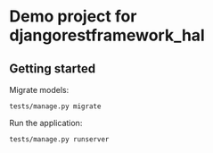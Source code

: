 # Demo project for djangorestframework_hal

## Getting started

Migrate models:

    tests/manage.py migrate

Run the application:

    tests/manage.py runserver
